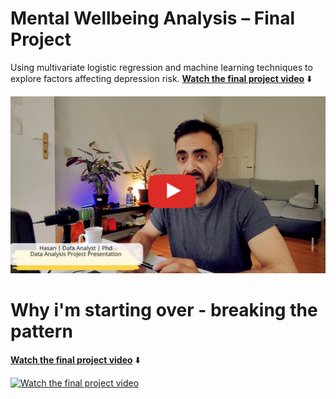 
# Mental Wellbeing Analysis – Final Project
Using multivariate logistic regression and machine learning techniques to explore factors affecting depression risk. 
**[Watch the final project video](https://youtu.be/1zrBwbUGR7Y)** ⬇️


[![Watch the final project video](Thump_nail.JPG.png)](https://youtu.be/1zrBwbUGR7Y)


 # Why i'm starting over - breaking the pattern
 **[Watch the final project video](https://youtu.be/fAAimJjDh4w)** ⬇️

 
 [![Watch the final project video](Picture2.png)](https://youtu.be/fAAimJjDh4w)

